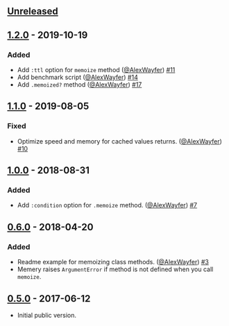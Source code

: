## [Unreleased]

## [1.2.0] - 2019-10-19
### Added
- Add `:ttl` option for `memoize` method ([@AlexWayfer]) [#11]
- Add benchmark script ([@AlexWayfer]) [#14]
- Add `.memoized?` method ([@AlexWayfer]) [#17]

## [1.1.0] - 2019-08-05
### Fixed
- Optimize speed and memory for cached values returns. ([@AlexWayfer]) [#10]

## [1.0.0] - 2018-08-31
### Added
- Add `:condition` option for `.memoize` method. ([@AlexWayfer]) [#7]

## [0.6.0] - 2018-04-20
### Added
- Readme example for memoizing class methods. ([@AlexWayfer]) [#3]
- Memery raises `ArgumentError` if method is not defined when you call `memoize`.

## [0.5.0] - 2017-06-12
- Initial public version.

[0.5.0]: https://github.com/tycooon/memery/tree/v0.5.0
[0.6.0]: https://github.com/tycooon/memery/compare/v0.5.0...v0.6.0
[1.0.0]: https://github.com/tycooon/memery/compare/v0.6.0...v1.0.0
[1.1.0]: https://github.com/tycooon/memery/compare/v1.0.0...v1.1.0
[1.2.0]: https://github.com/tycooon/memery/compare/v1.1.0...v1.2.0
[Unreleased]: https://github.com/tycooon/memery/compare/v1.2.0...HEAD

[@tycooon]: https://github.com/tycooon
[@AlexWayfer]: https://github.com/AlexWayfer

[#3]: https://github.com/tycooon/memery/pull/3
[#7]: https://github.com/tycooon/memery/pull/7
[#10]: https://github.com/tycooon/memery/pull/10
[#11]: https://github.com/tycooon/memery/pull/11
[#14]: https://github.com/tycooon/memery/pull/14
[#17]: https://github.com/tycooon/memery/pull/17
